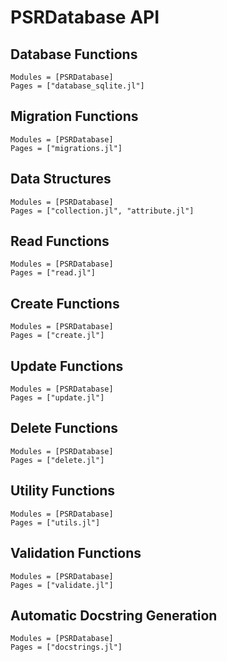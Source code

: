 # PSRDatabase API

## Database Functions

```@autodocs
Modules = [PSRDatabase]
Pages = ["database_sqlite.jl"]
```

## Migration Functions

```@autodocs
Modules = [PSRDatabase]
Pages = ["migrations.jl"]
```

## Data Structures

```@autodocs
Modules = [PSRDatabase]
Pages = ["collection.jl", "attribute.jl"]
```

## Read Functions

```@autodocs
Modules = [PSRDatabase]
Pages = ["read.jl"]
```

## Create Functions

```@autodocs
Modules = [PSRDatabase]
Pages = ["create.jl"]
```

## Update Functions

```@autodocs
Modules = [PSRDatabase]
Pages = ["update.jl"]
```

## Delete Functions

```@autodocs
Modules = [PSRDatabase]
Pages = ["delete.jl"]
```

## Utility Functions

```@autodocs
Modules = [PSRDatabase]
Pages = ["utils.jl"]
```

## Validation Functions

```@autodocs
Modules = [PSRDatabase]
Pages = ["validate.jl"]
```

## Automatic Docstring Generation

```@autodocs
Modules = [PSRDatabase]
Pages = ["docstrings.jl"]
```
